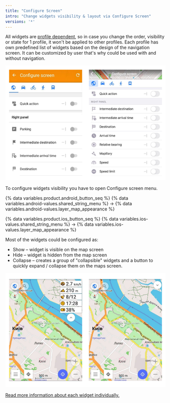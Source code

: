 ```yaml
---
title: "Configure Screen"
intro: "Change widgets visibility & layout via Configure Screen"
versions: '*'
---
```


All widgets are [profile dependent](/osmand/personal/profiles), so in case you change the order, visibility or state for 1 profile, it won't be applied to other profiles. Each profile has own predefined list of widgets based on the design of the navigation screen. It can be customized by user that's why could be used with and without navigation.

![Configure screen menu](/assets/images/widgets/configure_screen_menu.png)

To configure widgets visibility you have to open Configure screen menu.

{% data variables.product.android_button_seq %} {% data variables.android-values.shared_string_menu %} → {% data variables.android-values.layer_map_appearance %} 

{% data variables.product.ios_button_seq %} {% data variables.ios-values.shared_string_menu %} → {% data variables.ios-values.layer_map_appearance %} 


Most of the widgets could be configured as:
* Show – widget is visible on the map screen
* Hide – widget is hidden from the map screen
* Collapse – creates a group of "collapsible" widgets and a button to quickly expand / collapse them on the maps screen.

![Collapsible widget states](/assets/images/widgets/collapsible_widget_states.png)

[Read more information about each widget individually.](/osmand/widgets)
